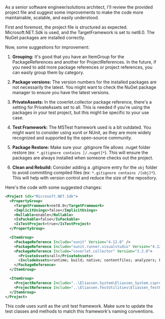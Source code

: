 As a senior software engineer/solutions architect, I'll review the provided project file and suggest some improvements to make the code more maintainable, scalable, and easily understood. 

First and foremost, the project file is structured as expected. Microsoft.NET.Sdk is used, and the TargetFramework is set to net8.0. The NuGet packages are installed correctly. 

Now, some suggestions for improvement:

1. **Grouping:** It's good that you have an ItemGroup for the PackageReferences and another for ProjectReferences. In the future, if you need to add more package references or project references, you can easily group them by category.

2. **Package versions:** The version numbers for the installed packages are not necessarily the latest. You might want to check the NuGet package manager to ensure you have the latest versions.

3. **PrivateAssets:** In the coverlet.collector package reference, there's a setting for PrivateAssets set to all. This is needed if you're using the packages in your test project, but this might be specific to your use case. 

4. **Test Framework:** The MSTest framework used is a bit outdated. You might want to consider using xunit or NUnit, as they are more widely recognized and supported by the open-source community.

5. **Package Restore:** Make sure your .gitignore file allows .nuget folder restore (ex: `*.gitignore contains [/.nuget]*`). This will ensure the packages are always installed when someone checks out the project.

6. **Clean and Rebuild:** Consider adding a .gitignore entry for the `obj` folder to avoid committing compiled files (ex: `*.gitignore contains /[obj]*`). This will help with version control and reduce the size of the repository.

Here's the code with some suggested changes:

```xml
<Project Sdk="Microsoft.NET.Sdk">
  <PropertyGroup>
    <TargetFramework>net8.0</TargetFramework>
    <ImplicitUsings>false</ImplicitUsings>
    <Nullable>enable</Nullable>
    <IsPackable>false</IsPackable>
    <IsTestProject>true</IsTestProject>
  </PropertyGroup>

  <ItemGroup>
    <PackageReference Include="xunit" Version="4.12.0" />
    <PackageReference Include="xunit.runner.visualstudio" Version="4.12.0" />
    <PackageReference Include="coverlet.collector" Version="3.2.0">
      <PrivateAssets>all</PrivateAssets>
      <IncludeAssets>runtime; build; native; contentfiles; analyzers; buildtransitive</IncludeAssets>
    </PackageReference>
  </ItemGroup>

  <ItemGroup>
    <ProjectReference Include="..\Eliassen.System\Eliassen_System.csproj" />
    <ProjectReference Include="..\Eliassen.TestUtilities\Eliassen_TestUtilities.csproj" />
  </ItemGroup>
</Project>
```

This code uses xunit as the unit test framework. Make sure to update the test classes and methods to match this framework's naming conventions.